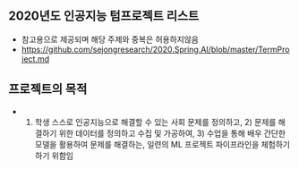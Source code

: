 

## 2020년도 인공지능 텀프로젝트 리스트
- 참고용으로 제공되며 해당 주제와 중복은 허용하지않음
- https://github.com/sejongresearch/2020.Spring.AI/blob/master/TermProject.md

## 프로젝트의 목적
- 1) 학생 스스로 인공지능으로 해결할 수 있는 사회 문제를 정의하고, 2) 문제를 해결하기 위한 데이터를 정의하고 수집 및 가공하여, 3) 수업을 통해 배우 간단한 모델을 활용하여 문제를 해결하는, 일련의 ML 프로젝트 파이프라인을 체험하기 하기 위함임

## 


